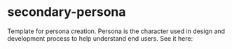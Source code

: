 # secondary-persona
Template for persona creation. Persona is the character used in design and development process to help understand end users. 
See it here:
